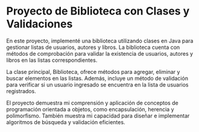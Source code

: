 # Proyecto de Biblioteca con Clases y Validaciones
En este proyecto, implementé una biblioteca utilizando clases en Java para gestionar listas de usuarios, autores y libros. La biblioteca cuenta con métodos de comprobación para validar la existencia de usuarios, autores y libros en las listas correspondientes.

La clase principal, Biblioteca, ofrece métodos para agregar, eliminar y buscar elementos en las listas. Además, incluye un método de validación para verificar si un usuario ingresado se encuentra en la lista de usuarios registrados.

El proyecto demuestra mi comprensión y aplicación de conceptos de programación orientada a objetos, como encapsulación, herencia y polimorfismo. También muestra mi capacidad para diseñar e implementar algoritmos de búsqueda y validación eficientes.
